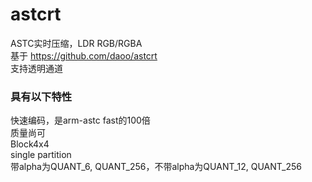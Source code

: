 # astcrt

ASTC实时压缩，LDR RGB/RGBA<br>
基于 https://github.com/daoo/astcrt<br>
支持透明通道<br>

### 具有以下特性

快速编码，是arm-astc fast的100倍<br>
质量尚可<br>
Block4x4<br>
single partition<br>
带alpha为QUANT\_6, QUANT\_256，不带alpha为QUANT\_12, QUANT\_256<br>

